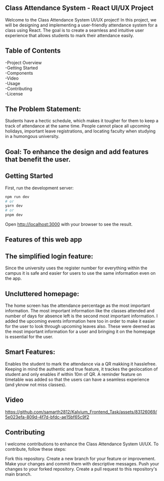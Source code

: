 ## Class Attendance System - React UI/UX Project
Welcome to the Class Attendance System UI/UX project! In this project, we will be designing and implementing a user-friendly attendance system for a class using React. The goal is to create a seamless and intuitive user experience that allows students to mark their attendance easily.

## Table of Contents
-Project Overview<br>
-Getting Started<br>
-Components<br>
-Video<br>
-Usage<br>
-Contributing<br>
-License<br>


## The Problem Statement:

Students have a hectic schedule, which makes it tougher for them to keep a track of attendance at the same time. People cannot place all upcoming holidays, important leave registrations, and locating faculty when studying in a humongous university.
## Goal: To enhance the design and add features that benefit the user.

## Getting Started

First, run the development server:

```bash
npm run dev
# or
yarn dev
# or
pnpm dev
```

Open [http://localhost:3000](http://localhost:3000) with your browser to see the result.
## Features of this web app
## The simplified login feature:
Since the university uses the register number for everything within the campus it is safe and easier for users to use the same information even on the app.
## Uncluttered homepage: 
The home screen has the attendance percentage as the most important information. The most important information like the classes attended and number of days for absence left is the second most important information. I added the upcoming events information here too in order to make it easier for the user to look through upcoming leaves also. These were deemed as the most important information for a user and bringing it on the homepage is essential for the user.
## Smart Features:
Enables the student to mark the attendance via a QR makking it hasslefree.
Keeping in mind the authentic and true feature, it trackes the geolocation of student and only enables if within 10m of QR.
A reminder feature on timetable was added so that the users can have a seamless experience (and yknow not miss classes).
## Video


https://github.com/samarth2812/Kalvium_Frontend_Task/assets/83126069/5e023efa-809d-4f7d-bfdc-ae15bf65c9f2




## Contributing
I welcome contributions to enhance the Class Attendance System UI/UX. To contribute, follow these steps:

Fork this repository.
Create a new branch for your feature or improvement.
Make your changes and commit them with descriptive messages.
Push your changes to your forked repository.
Create a pull request to this repository's main branch.

